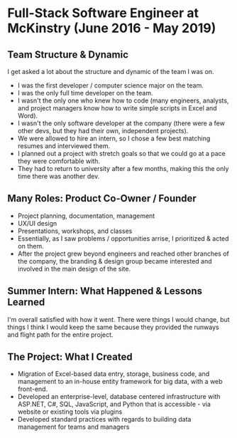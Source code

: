 # Full-Stack Software Engineer at McKinstry (June 2016 - May 2019)

## Team Structure & Dynamic

I get asked a lot about the structure and dynamic of the team I was on.
- I was the first developer / computer science major on the team.
- I was the only full time developer on the team.
- I wasn't the only one who knew how to code (many engineers, analysts, and project managers know how to write simple scripts in Excel and Word).
- I wasn't the only software developer at the company (there were a few other devs, but they had their own, independent projects).
- We were allowed to hire an intern, so I chose a few best matching resumes and interviewed them.
- I planned out a project with stretch goals so that we could go at a pace they were comfortable with.
- They had to return to university after a few months, making this the only time there was another dev.

## Many Roles: Product Co-Owner / Founder

- Project planning, documentation, management
- UX/UI design
- Presentations, workshops, and classes
- Essentially, as I saw problems / opportunities arrise, I prioritized & acted on them.
- After the project grew beyond engineers and reached other branches of the company, the branding & design group became interested and involved in the main design of the site.

## Summer Intern: What Happened & Lessons Learned

I'm overall satisfied with how it went. There were things I would change, but things I think I would keep the same because they provided the runways and flight path for the entire project.

<!--
todo: add more details, maybe screenshots of templates created
-->

## The Project: What I Created

- Migration of Excel-based data entry, storage, business code, and management to an in-house entity framework for big data, with a web front-end.
- Developed an enterprise-level, database centered infrastructure with ASP.NET, C#, SQL, JavaScript, and Python that is accessible - via website or existing tools via plugins
- Developed standard practices with regards to building data management for teams and managers

<!--
todo: clarify
-->